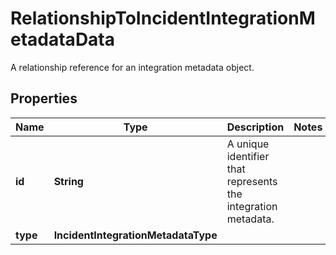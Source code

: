 

# RelationshipToIncidentIntegrationMetadataData

A relationship reference for an integration metadata object.
## Properties

Name | Type | Description | Notes
------------ | ------------- | ------------- | -------------
**id** | **String** | A unique identifier that represents the integration metadata. | 
**type** | **IncidentIntegrationMetadataType** |  | 



